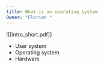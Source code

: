 ```yaml
---
title: What is an operating system
Owner: "Florian "
---
```

![[intro_short.pdf]]

- User system
- Operating system
- Hardware